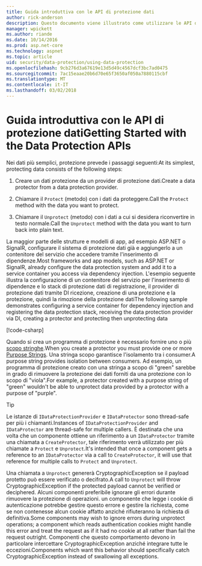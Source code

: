 ```yaml
---
title: Guida introduttiva con le API di protezione dati
author: rick-anderson
description: Questo documento viene illustrato come utilizzare le API di protezione dati ASP.NET Core per la protezione e la rimozione della protezione dati in un'applicazione.
manager: wpickett
ms.author: riande
ms.date: 10/14/2016
ms.prod: asp.net-core
ms.technology: aspnet
ms.topic: article
uid: security/data-protection/using-data-protection
ms.openlocfilehash: 9cb276d3a67619e13d5d49c4567dcf3bc7ad0475
ms.sourcegitcommit: 7ac15eaae20b6d70e65f3650af050a7880115cbf
ms.translationtype: MT
ms.contentlocale: it-IT
ms.lasthandoff: 03/02/2018
---
```

# <a name="getting-started-with-the-data-protection-apis"></a><span data-ttu-id="3d446-103">Guida introduttiva con le API di protezione dati</span><span class="sxs-lookup"><span data-stu-id="3d446-103">Getting Started with the Data Protection APIs</span></span>

<a name="security-data-protection-getting-started"></a>

<span data-ttu-id="3d446-104">Nei dati più semplici, protezione prevede i passaggi seguenti:</span><span class="sxs-lookup"><span data-stu-id="3d446-104">At its simplest, protecting data consists of the following steps:</span></span>

1. <span data-ttu-id="3d446-105">Creare un dati protezione da un provider di protezione dati.</span><span class="sxs-lookup"><span data-stu-id="3d446-105">Create a data protector from a data protection provider.</span></span>

2. <span data-ttu-id="3d446-106">Chiamare il `Protect` (metodo) con i dati da proteggere.</span><span class="sxs-lookup"><span data-stu-id="3d446-106">Call the `Protect` method with the data you want to protect.</span></span>

3. <span data-ttu-id="3d446-107">Chiamare il `Unprotect` (metodo) con i dati a cui si desidera riconvertire in testo normale.</span><span class="sxs-lookup"><span data-stu-id="3d446-107">Call the `Unprotect` method with the data you want to turn back into plain text.</span></span>

<span data-ttu-id="3d446-108">La maggior parte delle strutture e modelli di app, ad esempio ASP.NET o SignalR, configurare il sistema di protezione dati già e aggiungerlo a un contenitore del servizio che accedere tramite l'inserimento di dipendenze.</span><span class="sxs-lookup"><span data-stu-id="3d446-108">Most frameworks and app models, such as ASP.NET or SignalR, already configure the data protection system and add it to a service container you access via dependency injection.</span></span> <span data-ttu-id="3d446-109">L'esempio seguente illustra la configurazione di un contenitore del servizio per l'inserimento di dipendenze e lo stack di protezione dati di registrazione, il provider di protezione dati tramite DI ricezione, creazione di una protezione e la protezione, quindi la rimozione della protezione dati</span><span class="sxs-lookup"><span data-stu-id="3d446-109">The following sample demonstrates configuring a service container for dependency injection and registering the data protection stack, receiving the data protection provider via DI, creating a protector and protecting then unprotecting data</span></span>

[!code-csharp[](../../security/data-protection/using-data-protection/samples/protectunprotect.cs?highlight=26,34,35,36,37,38,39,40)]

<span data-ttu-id="3d446-110">Quando si crea un programma di protezione è necessario fornire uno o più [scopo stringhe](consumer-apis/purpose-strings.md).</span><span class="sxs-lookup"><span data-stu-id="3d446-110">When you create a protector you must provide one or more [Purpose Strings](consumer-apis/purpose-strings.md).</span></span> <span data-ttu-id="3d446-111">Una stringa scopo garantisce l'isolamento tra i consumer.</span><span class="sxs-lookup"><span data-stu-id="3d446-111">A purpose string provides isolation between consumers.</span></span> <span data-ttu-id="3d446-112">Ad esempio, un programma di protezione creato con una stringa a scopo di "green" sarebbe in grado di rimuovere la protezione dei dati forniti da una protezione con lo scopo di "viola".</span><span class="sxs-lookup"><span data-stu-id="3d446-112">For example, a protector created with a purpose string of "green" wouldn't be able to unprotect data provided by a protector with a purpose of "purple".</span></span>

>[!TIP]
> <span data-ttu-id="3d446-113">Le istanze di `IDataProtectionProvider` e `IDataProtector` sono thread-safe per più i chiamanti.</span><span class="sxs-lookup"><span data-stu-id="3d446-113">Instances of `IDataProtectionProvider` and `IDataProtector` are thread-safe for multiple callers.</span></span> <span data-ttu-id="3d446-114">È destinata che una volta che un componente ottiene un riferimento a un `IDataProtector` tramite una chiamata a `CreateProtector`, tale riferimento verrà utilizzato per più chiamate a `Protect` e `Unprotect`.</span><span class="sxs-lookup"><span data-stu-id="3d446-114">It's intended that once a component gets a reference to an `IDataProtector` via a call to `CreateProtector`, it will use that reference for multiple calls to `Protect` and `Unprotect`.</span></span>
>
><span data-ttu-id="3d446-115">Una chiamata a `Unprotect` genererà CryptographicException se il payload protetto può essere verificato o decifrato.</span><span class="sxs-lookup"><span data-stu-id="3d446-115">A call to `Unprotect` will throw CryptographicException if the protected payload cannot be verified or deciphered.</span></span> <span data-ttu-id="3d446-116">Alcuni componenti preferibile ignorare gli errori durante rimuovere la protezione di operazioni. un componente che legge i cookie di autenticazione potrebbe gestire questo errore e gestire la richiesta, come se non contenesse alcun cookie affatto anziché rifiuteranno la richiesta di definitiva.</span><span class="sxs-lookup"><span data-stu-id="3d446-116">Some components may wish to ignore errors during unprotect operations; a component which reads authentication cookies might handle this error and treat the request as if it had no cookie at all rather than fail the request outright.</span></span> <span data-ttu-id="3d446-117">Componenti che questo comportamento devono in particolare intercettare CryptographicException anziché integrare tutte le eccezioni.</span><span class="sxs-lookup"><span data-stu-id="3d446-117">Components which want this behavior should specifically catch CryptographicException instead of swallowing all exceptions.</span></span>
